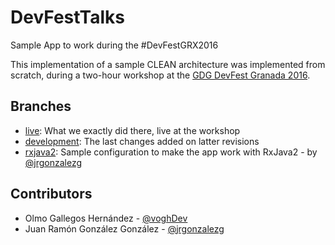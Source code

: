 # DevFestTalks
Sample App to work during the #DevFestGRX2016

This implementation of a sample CLEAN architecture was implemented from scratch, during a two-hour workshop at the [GDG DevFest Granada 2016][1].

Branches
--------

* [live][4]: What we exactly did there, live at the workshop
* [development][5]: The last changes added on latter revisions
* [rxjava2][6]: Sample configuration to make the app work with RxJava2 - by [@jrgonzalezg][3]

Contributors
------------

* Olmo Gallegos Hernández  - [@voghDev][2]
* Juan Ramón González González - [@jrgonzalezg][3]


[1]: https://devfest-grx.firebaseapp.com/
[2]: https://github.com/voghDev
[3]: https://github.com/jrgonzalezg
[4]: https://github.com/voghDev/DevFestTalks/tree/live
[5]: https://github.com/voghDev/DevFestTalks/tree/development
[6]: https://github.com/voghDev/DevFestTalks/tree/add_rxjava2

